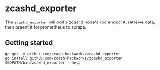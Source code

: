 # zcashd_exporter

The `zcashd_exporter` will poll a zcashd node's rpc endpoint, retreive data, then preent it for prometheus to scrape.

## Getting started

```
go get -v github.com/zcash-hackworks/zcashd_exporter
go install github.com/zcash-hackworks/zcashd_exporter
$GOPATH/bin/zcashd_exporter --help
```

